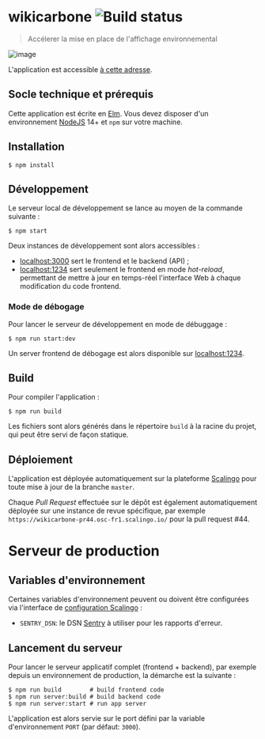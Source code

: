# wikicarbone ![Build status](https://github.com/MTES-MCT/wikicarbone/actions/workflows/node.js.yml/badge.svg)

> Accélerer la mise en place de l'affichage environnemental

![image](https://user-images.githubusercontent.com/41547/142401805-56783edf-75c8-4f15-97ba-b86a876c6c31.png)

L'application est accessible [à cette adresse](https://wikicarbone.beta.gouv.fr/).

## Socle technique et prérequis

Cette application est écrite en [Elm](https://elm-lang.org/). Vous devez disposer d'un environnement [NodeJS](https://nodejs.org/fr/) 14+ et `npm` sur votre machine.

## Installation

    $ npm install

## Développement

Le serveur local de développement se lance au moyen de la commande suivante :

    $ npm start

Deux instances de développement sont alors accessibles :

- [localhost:3000](http://localhost:3000/) sert le frontend et le backend (API) ;
- [localhost:1234](http://localhost:1234/) sert seulement le frontend en mode *hot-reload*, permettant de mettre à jour en temps-réel l'interface Web à chaque modification du code frontend.

### Mode de débogage

Pour lancer le serveur de développement en mode de débuggage :

    $ npm run start:dev

Un server frontend de débogage est alors disponible sur [localhost:1234](http://localhost:1234/).

## Build

Pour compiler l'application :

    $ npm run build

Les fichiers sont alors générés dans le répertoire `build` à la racine du projet, qui peut être servi de façon statique.

## Déploiement

L'application est déployée automatiquement sur la plateforme [Scalingo](https://scalingo.com/) pour toute mise à jour de la branche `master`.

Chaque *Pull Request* effectuée sur le dépôt est également automatiquement déployée sur une instance de revue spécifique, par exemple `https://wikicarbone-pr44.osc-fr1.scalingo.io/` pour la pull request #44.

# Serveur de production

## Variables d'environnement

Certaines variables d'environnement peuvent ou doivent être configurées via l'interface de [configuration Scalingo](https://dashboard.scalingo.com/apps/osc-fr1/wikicarbone/environment) :

- `SENTRY_DSN`: le DSN [Sentry](https://sentry.io) à utiliser pour les rapports d'erreur.

## Lancement du serveur

Pour lancer le serveur applicatif complet (frontend + backend), par exemple depuis un environnement de production, la démarche est la suivante :

```
$ npm run build        # build frontend code
$ npm run server:build # build backend code
$ npm run server:start # run app server
```

L'application est alors servie sur le port défini par la variable d'environnement `PORT` (par défaut: `3000`).
